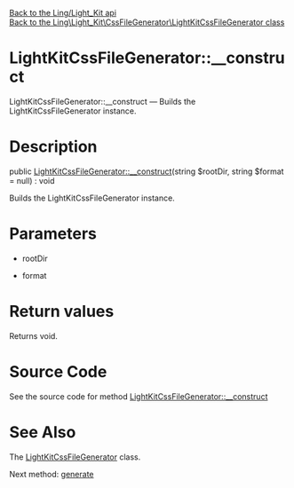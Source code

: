 [Back to the Ling/Light_Kit api](https://github.com/lingtalfi/Light_Kit/blob/master/doc/api/Ling/Light_Kit.md)<br>
[Back to the Ling\Light_Kit\CssFileGenerator\LightKitCssFileGenerator class](https://github.com/lingtalfi/Light_Kit/blob/master/doc/api/Ling/Light_Kit/CssFileGenerator/LightKitCssFileGenerator.md)


LightKitCssFileGenerator::__construct
================



LightKitCssFileGenerator::__construct — Builds the LightKitCssFileGenerator instance.




Description
================


public [LightKitCssFileGenerator::__construct](https://github.com/lingtalfi/Light_Kit/blob/master/doc/api/Ling/Light_Kit/CssFileGenerator/LightKitCssFileGenerator/__construct.md)(string $rootDir, string $format = null) : void




Builds the LightKitCssFileGenerator instance.




Parameters
================


- rootDir

    

- format

    


Return values
================

Returns void.








Source Code
===========
See the source code for method [LightKitCssFileGenerator::__construct](https://github.com/lingtalfi/Light_Kit/blob/master/CssFileGenerator/LightKitCssFileGenerator.php#L59-L67)


See Also
================

The [LightKitCssFileGenerator](https://github.com/lingtalfi/Light_Kit/blob/master/doc/api/Ling/Light_Kit/CssFileGenerator/LightKitCssFileGenerator.md) class.

Next method: [generate](https://github.com/lingtalfi/Light_Kit/blob/master/doc/api/Ling/Light_Kit/CssFileGenerator/LightKitCssFileGenerator/generate.md)<br>

